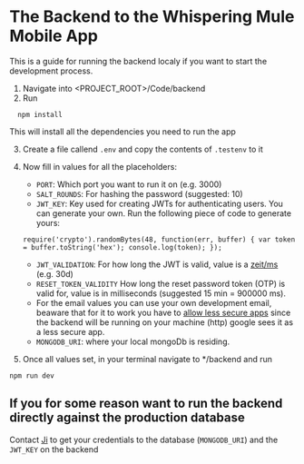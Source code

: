 # The Backend to the Whispering Mule Mobile App

This is a guide for running the backend localy if you want to start the development process.

1. Navigate into <PROJECT_ROOT>/Code/backend
2. Run

```
  npm install
```

This will install all the dependencies you need to run the app

3. Create a file callend `.env` and copy the contents of `.testenv` to it
4. Now fill in values for all the placeholders:

   - `PORT`: Which port you want to run it on (e.g. 3000)
   - `SALT_ROUNDS`: For hashing the password (suggested: 10)
   - `JWT_KEY`: Key used for creating JWTs for authenticating users. You can generate your own. Run the following piece of code to generate yours:

   ```
   require('crypto').randomBytes(48, function(err, buffer) { var token = buffer.toString('hex'); console.log(token); });
   ```

   - `JWT_VALIDATION`: For how long the JWT is valid, value is a [zeit/ms](https://github.com/zeit/ms) (e.g. 30d)
   - `RESET_TOKEN_VALIDITY` How long the reset password token (OTP) is valid for, value is in milliseconds (suggested 15 min = 900000 ms).
   - For the email values you can use your own development email, beaware that for it to work you have to [allow less secure apps](https://hotter.io/docs/email-accounts/secure-app-gmail/) since the backend will be running on your machine (http) google sees it as a less secure app.
   - `MONGODB_URI`: where your local mongoDb is residing.

5) Once all values set, in your terminal navigate to \*/backend and run

```
npm run dev
```

## If you for some reason want to run the backend directly against the production database

Contact [Ji](https://github.com/JiDarwish) to get your credentials to the database (`MONGODB_URI`) and the `JWT_KEY` on the backend

